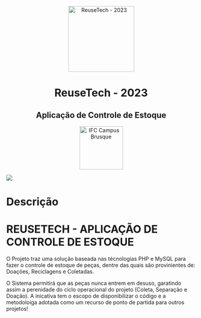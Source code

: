 <p align="center">
  <img src="images/reusetech.png" alt="ReuseTech - 2023" width="175"/>
  <h1 align="center">ReuseTech - 2023</h1>
  <h2 align="center">Aplicação de Controle de Estoque</h2>
 
  <p align="center"><img src="https://th.bing.com/th/id/OIP.VjqDR0W3kOvSh7lBNBYJkAAAAA?pid=ImgDet&rs=1" alt="IFC Campus Brusque" width="115"/></p>
</p>



<img loading="lazy" src="http://img.shields.io/static/v1?label=STATUS&message=EM%20DESENVOLVIMENTO&color=GREEN&style=for-the-badge"/>


<h1>Descrição</h1>
<h1>REUSETECH - APLICAÇÃO DE CONTROLE DE ESTOQUE</h1>
O Projeto traz uma solução baseada nas técnologias PHP e MySQL para fazer o controle de estoque de peças, dentre das quais são provinientes de: Doações, Reciclagens e Coletadas.

O Sistema permitirá que as peças nunca entrem em desuso, garatindo assim a perenidade do ciclo operacional do projeto (Coleta, Separação e Doação). A inicativa tem o escopo de disponibilizar o código e a metodoloiga adotada como um recurso de ponto de partida para outros projetos!




